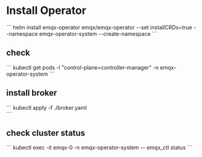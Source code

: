 
# Install Operator

´´´
helm install emqx-operator emqx/emqx-operator --set installCRDs=true --namespace emqx-operator-system --create-namespace
´´´

## check

´´´
kubectl get pods -l "control-plane=controller-manager" -n emqx-operator-system
´´´

## install broker

´´´
kubectl apply -f ./broker.yaml  
´´´

## check cluster status

´´´
kubectl exec -it emqx-0 -n emqx-operator-system -- emqx_ctl status
´´´